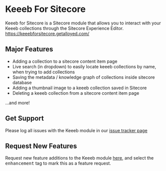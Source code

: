 # Keeeb For Sitecore

Keeeb for Sitecore is a Sitecore module that allows you to interact with your Keeeb collections through the Sitecore Experience Editor. https://keeebforsitecore.getalloyed.com/

## Major Features

- Adding a collection to a sitecore content item page
- Live search (in dropdown) to easily locate keeeb collections by name, when trying to add collections
- Saving the metadata / knowledge graph of collections inside sitecore database
- Adding a thumbnail image to a keeeb collection saved in Sitecore
- Deleting a keeeb collection from a sitecore content item page

...and more! 

## Get Support

Please log all issues with the Keeeb module in our [issue tracker page](https://github.com/getalloyed/Keeeb-For-Sitecore/issues)

## Request New Features

Request new feature additions to the Keeeb module [here](https://github.com/getalloyed/Keeeb-For-Sitecore/issues/new/choose), and select the <kbd>enhancement</kbd> tag to mark this as a feature request.
